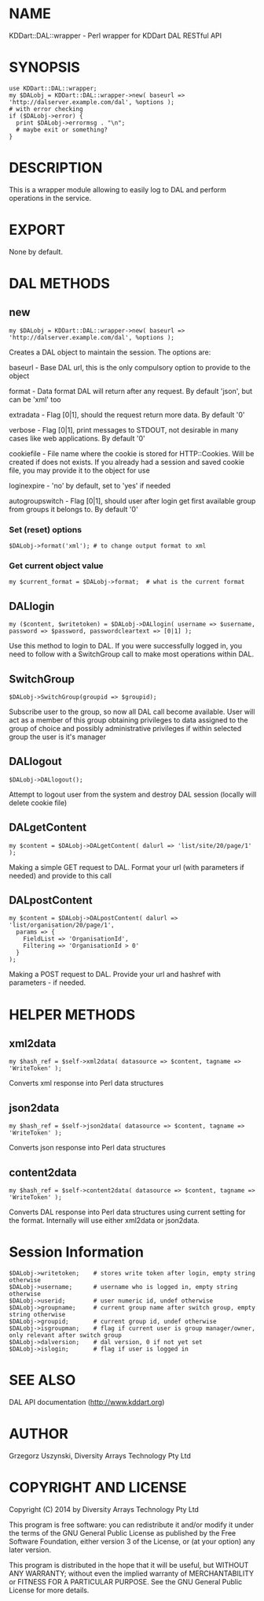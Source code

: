 # NAME

KDDart::DAL::wrapper - Perl wrapper for KDDart DAL RESTful API

# SYNOPSIS

    use KDDart::DAL::wrapper;
    my $DALobj = KDDart::DAL::wrapper->new( baseurl => 'http://dalserver.example.com/dal', %options );
    # with error checking
    if ($DALobj->error) {
      print $DALobj->errormsg . "\n";
      # maybe exit or something?
    }

# DESCRIPTION

This is a wrapper module allowing to easily log to DAL and perform operations in the service.

# EXPORT

None by default.

# DAL METHODS

## new

    my $DALobj = KDDart::DAL::wrapper->new( baseurl => 'http://dalserver.example.com/dal', %options );

Creates a DAL object to maintain the session. The options are:

baseurl         - Base DAL url, this is the only compulsory option to provide to the object

format          - Data format DAL will return after any request. By default 'json', but can be 'xml' too

extradata       - Flag \[0|1\], should the request return more data. By default '0'

verbose         - Flag \[0|1\], print messages to STDOUT, not desirable in many cases like web applications. By default '0'

cookiefile      - File name where the cookie is stored for HTTP::Cookies. Will be created if does not exists. If you already had a session and saved cookie file, you may provide it to the object for use

loginexpire     - 'no' by default, set to 'yes' if needed

autogroupswitch - Flag \[0|1\], should user after login get first available group from groups it belongs to. By default '0'

### Set (reset) options

    $DALobj->format('xml'); # to change output format to xml

### Get current object value

    my $current_format = $DALobj->format;  # what is the current format

## DALlogin

    my ($content, $writetoken) = $DALobj->DALlogin( username => $username, password => $password, passwordcleartext => [0|1] );

Use this method to login to DAL. If you were successfully logged in, you need to follow with a SwitchGroup call to make most operations within DAL.

## SwitchGroup

    $DALobj->SwitchGroup(groupid => $groupid);

Subscribe user to the group, so now all DAL call become available. User will act as a member of this group obtaining privileges to data assigned to the group of choice and possibly administrative privileges if within selected group the user is it's manager

## DALlogout

    $DALobj->DALlogout();

Attempt to logout user from the system and destroy DAL session (locally will delete cookie file)

## DALgetContent

    my $content = $DALobj->DALgetContent( dalurl => 'list/site/20/page/1' );

Making a simple GET request to DAL. Format your url (with parameters if needed) and provide to this call

## DALpostContent

    my $content = $DALobj->DALpostContent( dalurl => 'list/organisation/20/page/1',
      params => {
        FieldList => 'OrganisationId',
        Filtering => 'OrganisationId > 0'
      }
    );

Making a POST request to DAL. Provide your url and hashref with parameters - if needed.

# HELPER METHODS

## xml2data

    my $hash_ref = $self->xml2data( datasource => $content, tagname => 'WriteToken' );

Converts xml response into Perl data structures

## json2data

    my $hash_ref = $self->json2data( datasource => $content, tagname => 'WriteToken' );

Converts json response into Perl data structures

## content2data

    my $hash_ref = $self->content2data( datasource => $content, tagname => 'WriteToken' );

Converts DAL response into Perl data structures using current setting for the format. Internally will use either xml2data or json2data.

# Session Information

    $DALobj->writetoken;    # stores write token after login, empty string otherwise
    $DALobj->username;      # username who is logged in, empty string otherwise
    $DALobj->userid;        # user numeric id, undef otherwise
    $DALobj->groupname;     # current group name after switch group, empty string otherwise
    $DALobj->groupid;       # current group id, undef otherwise
    $DALobj->isgroupman;    # flag if current user is group manager/owner, only relevant after switch group
    $DALobj->dalversion;    # dal version, 0 if not yet set
    $DALobj->islogin;       # flag if user is logged in

# SEE ALSO

DAL API documentation (http://www.kddart.org)

# AUTHOR

Grzegorz Uszynski, Diversity Arrays Technology Pty Ltd

# COPYRIGHT AND LICENSE

Copyright (C) 2014 by Diversity Arrays Technology Pty Ltd

This program is free software: you can redistribute it and/or modify
it under the terms of the GNU General Public License as published by
the Free Software Foundation, either version 3 of the License, or
(at your option) any later version.

This program is distributed in the hope that it will be useful,
but WITHOUT ANY WARRANTY; without even the implied warranty of
MERCHANTABILITY or FITNESS FOR A PARTICULAR PURPOSE.  See the
GNU General Public License for more details.
